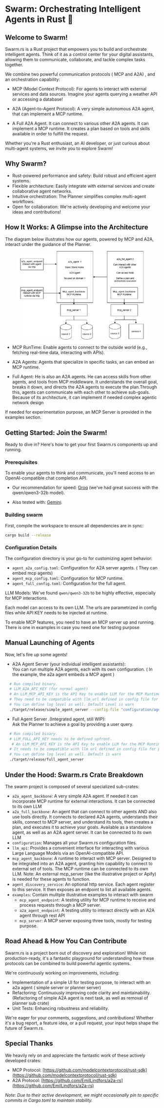 # **Swarm: Orchestrating Intelligent Agents in Rust 🦀**

## **Welcome to Swarm\!**

Swarm.rs is a Rust project that empowers you to build and orchestrate intelligent agents. Think of it as a control center for your digital assistants, allowing them to communicate, collaborate, and tackle complex tasks together.

We combine two powerful communication protocols ( MCP and A2A) , and an orchestration capability:

* MCP (Model Context Protocol): For agents to interact with external services and data sources. Imagine your agents querying a weather API or accessing a database\!  

* A2A (Agent-to-Agent Protocol): A very simple autonomous A2A agent, that can implement a MCP runtime.

* A Full A2A Agent. It can connect to various other A2A agents. It can implement a MCP runtime. It creates a plan based on tools and skills available in order to fulfill the request.

Whether you're a Rust enthusiast, an AI developer, or just curious about multi-agent systems, we invite you to explore Swarm\!

## **Why Swarm?**

* Rust-powered performance and safety: Build robust and efficient agent systems.  
* Flexible architecture: Easily integrate with external services and create collaborative agent networks.  
* Intuitive orchestration: The Planner simplifies complex multi-agent workflows.  
* Open for collaboration: We're actively developing and welcome your ideas and contributions\!

## **How It Works: A Glimpse into the Architecture**

The diagram below illustrates how our agents, powered by MCP and A2A, interact under the guidance of the Planner.

<p align="center" width="80%">
    <img width="80%" src="./documentation/A2a_Mcp_High_level_architecture.png">
</p>

* MCP RunTime: Enable  agents to connect to the outside world (e.g., fetching real-time data, interacting with APIs).  

* A2A Agents: Agents that specialize in specific tasks, an can embed an MCP runtime. 

* Full Agent: He is also an A2A agents. He can access skills from other agents, and tools from MCP middleware. It understands the overall goal, breaks it down, and directs the A2A agents to execute the plan.Through this, agents can communicate with each other to achieve sub-goals.  Because of its architecture, it can implement if needed complex agentic network design

If needed for experimentation purpose, an MCP Server is provided in the examples section.

## **Getting Started: Join the Swarm\!**

Ready to dive in? Here's how to get your first Swarm.rs components up and running.

### **Prerequisites**

To enable your agents to think and communicate, you'll need access to an OpenAI-compatible chat completion API.

* Our recommendation for speed: [Groq](https://api.groq.com/openai/v1/chat/completions) (we've had great success with the qwen/qwen3-32b model).  

* Also tested with: [Gemini](https://generativelanguage.googleapis.com/v1beta/openai/chat/completions).


### **Building swarm**

First, compile the workspace to ensure all dependencies are in sync:
```bash
cargo build --release
```

### **Configuration Details**

The configuration directory is your go-to for customizing agent behavior:

*   `agent_a2a_config.toml`: Configuration for A2A server agents. ( They can embed mcp agents)
*   `agent_mcp_config.toml`: Configuration for MCP runtime.
*   `agent_full_config.toml`: Configuration for the full agent.

LLM Models:  We've found `qwen/qwen3-32b` to be highly effective, especially for MCP interactions.  

Each model can access to its own LLM. The urls are parametrized in config files while API KEY needs to be injected at runtime.

To enable MCP features, you need to have an MCP server up and running. There is one in examples in case you need one for testing purpose


## **Manual Launching of Agents**

Now, let's fire up some agents\!

* A2A Agent Server (your individual intelligent assistants):  
  You can run multiple A2A agents, each with its own configuration.  ( In the example, the a2a agent embeds a MCP agent )

```bash
  # Run compiled binary.
  # LLM_A2A_API_KEY (for normal agent)
  # An LLM_MCP_API_KEY is the API Key to enable LLM for the MCP Runtime. It needs to be defined upfront if an MCP Runtime is embedded in the agent. it can be the same as LLM_A2A_API_KEY
  # They need to be compatible with llm_url defined in config file for a2a agents and mcp runtime(Gemini, Groq or whatever else that you use) 
  # You can define log level as well. Default Level is warn
  ./target/release/simple_agent_server --config-file "configuration/agent_a2a_config.toml" --log-level "warn"
```


* Full Agent Server .(Integrated agent, still WIP):  
  Ask the Planner to achieve a goal by providing a user query.  

```bash
  # Run compiled binary.
  # LLM_FULL_API_KEY needs to be defined upfront.
   # An LLM_MCP_API_KEY is the API Key to enable LLM for the MCP Runtime. It needs to be defined upfront if an MCP Runtime is embedded in the full agent. it can be the same as LLM_FULL_API_KEY
  # It needs to be compatible with llm url defined in config file for planner agent (Gemini, Groq or whatever else that you use) 
  # You can define log level as well. Default is warn
  ./target/release/full_agent_server
```


## **Under the Hood: Swarm.rs Crate Breakdown**

The swarm project is composed of several specialized sub-crates:

* `a2a_agent_backbone`: A very simple A2A agent. If needed it can incorporate MCP runtime for external interactions. It can be connected to its own LLM 
* `a2a_full_backbone`: An agent that can connect to other agents AND also use tools directly. It connects to declared A2A agents, understands their skills, connect to MCP server, and understand its tools, then  creates a plan, and executes it to achieve your goals. Available as a standalone agent, as well as an A2A agent server. It can be connected to its own LLM 
* `configuration`: Manages all your Swarm.rs configuration files.  
* `llm_api`: Provides a convenient interface for interacting with various Large Language Models via an OpenAI-compatible API.  
* `mcp_agent_backbone`: A runtime to interact with MCP server. Designed to be integrated into an A2A agent, granting him capability to connect to external set of tools. The MCP runtime can be connected to its own LLM. Note: An external mcp\_server (like the illustrative project or Apify) is needed for these agents to function.  
* `agent_discovery_service`: An optional http service. Each agent register to this service. It then exposes an endpoint to list all available agents.  
* `examples`: Contain mulitple illustrative examples to interact with swarm
    * `mcp_agent_endpoint`: A testing utility for MCP runtime to receive and process requests through a MCP server. 
    * `a2a_agent_endpoint`: A testing utility to interact directly with an A2A agent through rest API
    * `mcp_server`: A MCP server exposing three tools, mostly for testing purpose. 

## **Road Ahead & How You Can Contribute**

Swarm.rs is a project born out of discovery and exploration\! While not production-ready, it's a fantastic playground for understanding how these protocols can be combined to build powerful agentic systems.

We're continuously working on improvements, including:

* Implementation of a simple UI for testing purpose, to interact with an a2a agent ( simple server  or planner server)
* Refactoring: Continuously improving code clarity and maintainability.  (Refactoring of simple A2A agent is next task, as well as removal of planner sub crate)
* Unit Tests: Enhancing robustness and reliability.

We're eager for your comments, suggestions, and contributions\! Whether it's a bug report, a feature idea, or a pull request, your input helps shape the future of Swarm.rs.

## **Special Thanks**

We heavily rely on and appreciate the fantastic work of these actively developed crates:

* MCP Protocol: [https://github.com/modelcontextprotocol/rust-sdk](https://github.com/modelcontextprotocol/rust-sdk)  
* A2A Protocol: [https://github.com/EmilLindfors/a2a-rs](https://github.com/EmilLindfors/a2a-rs)

*Note: Due to their active development, we might occasionally pin to specific commits in Cargo.toml to maintain stability.*